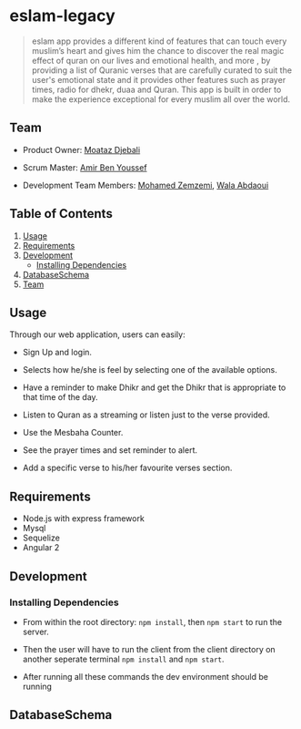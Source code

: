 # eslam-legacy
>eslam app provides a different kind of features that can touch every muslim’s heart and gives him the chance to discover the real magic effect of quran on our lives and emotional health, and more , by providing a list of Quranic verses that are carefully curated to suit the user's emotional state and it provides other features such as prayer times,  radio for dhekr, duaa and Quran. This app is built in order to make the experience exceptional for every muslim all over the world. 


## Team

- Product Owner: [Moataz Djebali](https://github.com/MoatazDj)

- Scrum Master: [Amir Ben Youssef](https://github.com/amirby)

- Development Team Members: [Mohamed Zemzemi](https://github.com/zamzoum94), [Wala Abdaoui](https://github.com/Bouabda)

## Table of Contents

1. [Usage](https://github.com/Eslam-legacy-project/eslam-legacy#usage)
2. [Requirements](https://github.com/Eslam-legacy-project/eslam-legacy#requirements)
3. [Development](https://github.com/Eslam-legacy-project/eslam-legacy#development)
    - [Installing Dependencies](https://github.com/Eslam-legacy-project/eslam-legacy#installing-dependencies)
4. [DatabaseSchema](https://github.com/Eslam-legacy-project/eslam-legacy#databaseschema)
5. [Team](https://github.com/Eslam-legacy-project/eslam-legacy#team)


## Usage

Through our web application, users can easily:

- Sign Up and login.

- Selects how he/she is feel by selecting one of the available options.

- Have a reminder to make Dhikr and get the Dhikr that is appropriate to that time of the day.

- Listen to Quran as a streaming or listen just to the verse provided.

- Use the Mesbaha Counter.

- See the prayer times and set reminder to alert.

- Add a specific verse to his/her favourite verses section.



## Requirements
- Node.js with express framework
- Mysql
- Sequelize
- Angular 2

## Development

### Installing Dependencies

- From within the root directory: `npm install`, then `npm start` to run the server.

- Then the user will have to run the client from the client directory on another seperate terminal `npm install` and `npm start`.

- After running all these commands the dev environment should be running

## DatabaseSchema